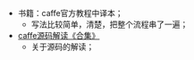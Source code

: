 * 书籍：caffe官方教程中译本；
  * 写法比较简单，清楚，把整个流程串了一遍；
* [caffe源码解读《合集》](https://www.bilibili.com/video/BV1qt411P78f?p=12)
  * 关于源码的解读；